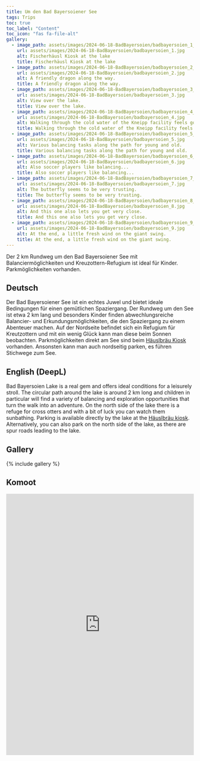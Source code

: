```yaml
---
title: Um den Bad Bayersoiener See
tags: Trips
toc: true
toc_label: "Content"
toc_icon: "fas fa-file-alt"
gallery:
  - image_path: assets/images/2024-06-18-BadBayersoien/badbayersoien_1_th.jpg
    url: assets/images/2024-06-18-BadBayersoien/badbayersoien_1.jpg
    alt: Fischerhäusl Kiosk at the lake
    title: Fischerhäusl Kiosk at the lake
  - image_path: assets/images/2024-06-18-BadBayersoien/badbayersoien_2_th.jpg
    url: assets/images/2024-06-18-BadBayersoien/badbayersoien_2.jpg
    alt: A friendly dragon along the way.
    title: A friendly dragon along the way.
  - image_path: assets/images/2024-06-18-BadBayersoien/badbayersoien_3_th.jpg
    url: assets/images/2024-06-18-BadBayersoien/badbayersoien_3.jpg
    alt: View over the lake.
    title: View over the lake.
  - image_path: assets/images/2024-06-18-BadBayersoien/badbayersoien_4_th.jpg
    url: assets/images/2024-06-18-BadBayersoien/badbayersoien_4.jpg
    alt: Walking through the cold water of the Kneipp facility feels good.
    title: Walking through the cold water of the Kneipp facility feels good.
  - image_path: assets/images/2024-06-18-BadBayersoien/badbayersoien_5_th.jpg
    url: assets/images/2024-06-18-BadBayersoien/badbayersoien_5.jpg
    alt: Various balancing tasks along the path for young and old.
    title: Various balancing tasks along the path for young and old.
  - image_path: assets/images/2024-06-18-BadBayersoien/badbayersoien_6_th.jpg
    url: assets/images/2024-06-18-BadBayersoien/badbayersoien_6.jpg
    alt: Also soccer players like balancing...
    title: Also soccer players like balancing...
  - image_path: assets/images/2024-06-18-BadBayersoien/badbayersoien_7_th.jpg
    url: assets/images/2024-06-18-BadBayersoien/badbayersoien_7.jpg
    alt: The butterfly seems to be very trusting.
    title: The butterfly seems to be very trusting.
  - image_path: assets/images/2024-06-18-BadBayersoien/badbayersoien_8_th.jpg
    url: assets/images/2024-06-18-BadBayersoien/badbayersoien_8.jpg
    alt: And this one also lets you get very close.
    title: And this one also lets you get very close.
  - image_path: assets/images/2024-06-18-BadBayersoien/badbayersoien_9_th.jpg
    url: assets/images/2024-06-18-BadBayersoien/badbayersoien_9.jpg
    alt: At the end, a little fresh wind on the giant swing.
    title: At the end, a little fresh wind on the giant swing.
---
```


Der 2 km Rundweg um den Bad Bayersoiener See mit Balanciermöglichkeiten und Kreuzottern-Refugium ist ideal für Kinder. Parkmöglichkeiten vorhanden.


## Deutsch
Der Bad Bayersoiener See ist ein echtes Juwel und bietet ideale Bedingungen für einen gemütlichen Spaziergang. Der Rundweg um den See ist etwa 2 km lang und besonders Kinder finden abwechlungsreiche Balancier- und Erkundungsmöglichkeiten, die den Spaziergang zu einem Abenteuer machen. Auf der Nordseite befindet sich ein Refugium für Kreutzottern und mit ein wenig Glück kann man diese beim Sonnen beobachten. Parkmöglichkeiten direkt am See sind beim [Häuslbräu Kiosk](https://maps.app.goo.gl/M5wXqPhT7eC3FMsPA) vorhanden. Ansonsten kann man auch nordseitig parken, es führen Stichwege zum See.


## English (DeepL)
Bad Bayersoien Lake is a real gem and offers ideal conditions for a leisurely stroll. The circular path around the lake is around 2 km long and children in particular will find a variety of balancing and exploration opportunities that turn the walk into an adventure. On the north side of the lake there is a refuge for cross otters and with a bit of luck you can watch them sunbathing. Parking is available directly by the lake at the [Häuslbräu kiosk](https://maps.app.goo.gl/M5wXqPhT7eC3FMsPA). Alternatively, you can also park on the north side of the lake, as there are spur roads leading to the lake.


## Gallery
{% include gallery %}


## Komoot
<iframe src="https://www.komoot.com/de-de/tour/1655905542/embed?share_token=aoGGZAHuTRRQtCuqYSLO5XJIYfB04LXYeKr2VX62Sgq36XEO8B&profile=1" width="100%" height="700" frameborder="0" scrolling="no"></iframe>
